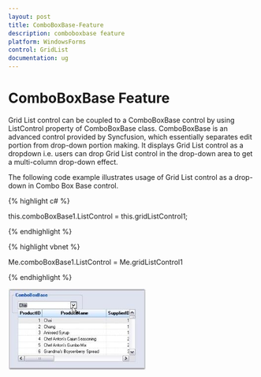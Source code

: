 ```yaml
---
layout: post
title: ComboBoxBase-Feature
description: comboboxbase feature
platform: WindowsForms
control: GridList
documentation: ug
---
```


# ComboBoxBase Feature

Grid List control can be coupled to a ComboBoxBase control by using ListControl property of ComboBoxBase class. ComboBoxBase is an advanced control provided by Syncfusion, which essentially separates edit portion from drop-down portion making. It displays Grid List control as a dropdown i.e. users can drop Grid List control in the drop-down area to get a multi-column drop-down effect.

The following code example illustrates usage of Grid List control as a drop-down in Combo Box Base control.



{% highlight c# %}

this.comboBoxBase1.ListControl = this.gridListControl1;

{% endhighlight  %}

{% highlight vbnet %}



Me.comboBoxBase1.ListControl = Me.gridListControl1

{% endhighlight  %}

![](ComboBoxBase-Feature_images/ComboBoxBase-Feature_img1.jpeg) 



